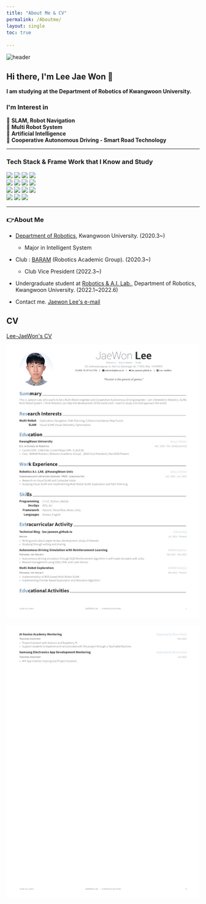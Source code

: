 ```yaml
---
title: "About Me & CV"
permalink: /Aboutme/
layout: single
toc: true

---
```


![header](https://capsule-render.vercel.app/api?type=waving&color=black&height=250&section=header&text=LeeJaeWon&fontSize=90&animation=fadeIn&fontAlignY=38&desc=Robotics&descAlignY=55&descAlign=72.8)

## Hi there, I'm Lee Jae Won 👋  

**I am studying at the Department of Robotics of Kwangwoon University.**

### I'm Interest in   
🔎 **SLAM, Robot Navigation**<br>
🔎 **Multi Robot System**<br>
🔎 **Artificial Intelligence**<br>
🔎 **Cooperative Autonomous Driving - Smart Road Technology**<br>

------------------------------------
### Tech Stack & Frame Work that I Know and Study 
<div align=left>
<img src="https://img.shields.io/badge/C++-00599C?style=flat-square&logo=C%2B%2B&logoColor=white"/>

<img src="https://img.shields.io/badge/C-A8B9CC?style=flat-square&logo=C&logoColor=white"/>

<img src="https://img.shields.io/badge/Python-3766AB?style=flat-square&logo=Python&logoColor=white"/>

<img src="https://img.shields.io/badge/C Sharp-239120?style=flat-square&logo=CSharp&logoColor=white"/>

<br>

<img src="https://img.shields.io/badge/Git-F05032?style=flat-square&logo=Git&logoColor=white"/>
<img src="https://img.shields.io/badge/Anaconda-44A833?style=flat-square&logo=Anaconda&logoColor=white"/>
<img src="https://img.shields.io/badge/VSCode-007ACC?style=flat-square&logo=VisualStudioCode&logoColor=white"/>
<img src="https://img.shields.io/badge/Ubuntu-E95420?style=flat-square&logo=Ubuntu&logoColor=white"/>
<br>

<img src="https://img.shields.io/badge/PyTorch-EE4C2C?style=flat-square&logo=PyTorch&logoColor=white"/>
<img src="https://img.shields.io/badge/Unity-000000?style=flat-square&logo=Unity&logoColor=white"/>
<img src="https://img.shields.io/badge/OpenCV-5C3EE8?style=flat-square&logo=OpenCV&logoColor=white"/>
<img src="https://img.shields.io/badge/ROS1-22314E?style=flat-square&logo=ROS&logoColor=white"/>
<br>

<img src="https://img.shields.io/badge/Inventor-FF8800?style=flat-square&logo=Autodesk&logoColor=white"/>
<img src="https://img.shields.io/badge/STM32F401RE-03234B?style=flat-square&logo=STMicroelectronics&logoColor=white"/>
<img src="https://img.shields.io/badge/Arduino-00979D?style=flat-square&logo=Arduino&logoColor=white"/>
</div>

--------------------------------------  
<h3 align="left">👉About Me </h3>

* [Department of Robotics](https://cni.kw.ac.kr/), Kwangwoon University. (2020.3~)
    * Major in Intelligent System

* Club : [BARAM](https://cafe.naver.com/roboticsbaram) (Robotics Academic Group). (2020.3~)
    * Club Vice President (2022.3~)

* Undergraduate student at [Robotics & A.I. Lab.](http://robotailab.net/), Department of Robotics, Kwangwoon University. (2022.1~2022.6)

* Contact me. [Jaewon Lee's e-mail](email)


## CV
[Lee-JaeWon's CV](https://github.com/Lee-JaeWon/Lee-JaeWon_CV/blob/main/LeeJaeWon_CV.pdf)
<p align="center"><img src="/MyPDF/LeeJaeWon_CV_1.jpg" width = "800" ></p>
<p align="center"><img src="/MyPDF/LeeJaeWon_CV_2.jpg" width = "800" ></p>